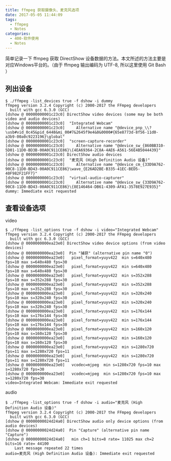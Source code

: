 ```yaml
---
title: ffmpeg 获取摄像头、麦克风选项
date: 2017-05-05 11:44:09
tags:
  - ffmpeg
  - Notes
categories: 
  - 400-软件使用
  - Notes
---
```



简单记录一下 ffmpeg 获取 DirectShow 设备数据的方法。本文所述的方法主要是对应Windows平台的。（由于 ffmpeg 输出编码为 UTF-8, 所以这里使用 Git Bash ）

## 列出设备

	$ ./ffmpeg -list_devices true -f dshow -i dummy
	ffmpeg version 3.2.4 Copyright (c) 2000-2017 the FFmpeg developers
	  built with gcc 6.3.0 (GCC)
	[dshow @ 00000000001c23c0] DirectShow video devices (some may be both video and audio devices)
	[dshow @ 00000000001c23c0]  "Integrated Webcam"
	[dshow @ 00000000001c23c0]     Alternative name "@device_pnp_\\?\usb#vid_0c45&pid_6448&mi_00#7&2645f9e4&0&0000#{65e8773d-8f56-11d0-a3b9-00a0c9223196}\global"
	[dshow @ 00000000001c23c0]  "screen-capture-recorder"
	[dshow @ 00000000001c23c0]     Alternative name "@device_sw_{860BB310-5D01-11D0-BD3B-00A0C911CE86}\{4EA69364-2C8A-4AE6-A561-56E4B5044439}"
	[dshow @ 00000000001c23c0] DirectShow audio devices
	[dshow @ 00000000001c23c0]  "麦克风 (High Definition Audio 设备)"
	[dshow @ 00000000001c23c0]     Alternative name "@device_cm_{33D9A762-90C8-11D0-BD43-00A0C911CE86}\wave_{E26AD2BE-B335-41EC-BED5-40F982F21FF7}"
	[dshow @ 00000000001c23c0]  "virtual-audio-capturer"
	[dshow @ 00000000001c23c0]     Alternative name "@device_sw_{33D9A762-90C8-11D0-BD43-00A0C911CE86}\{8E146464-DB61-4309-AFA1-3578E927E935}"
	dummy: Immediate exit requested



## 查看设备选项

video

	$ ./ffmpeg -list_options true -f dshow -i video="Integrated Webcam"
	ffmpeg version 3.2.4 Copyright (c) 2000-2017 the FFmpeg developers
	  built with gcc 6.3.0 (GCC)
	[dshow @ 0000000000ea23e0] DirectShow video device options (from video devices)
	[dshow @ 0000000000ea23e0]  Pin "捕获" (alternative pin name "0")
	[dshow @ 0000000000ea23e0]   pixel_format=yuyv422  min s=640x480 fps=10 max s=640x480 fps=30
	[dshow @ 0000000000ea23e0]   pixel_format=yuyv422  min s=640x480 fps=10 max s=640x480 fps=30
	[dshow @ 0000000000ea23e0]   pixel_format=yuyv422  min s=352x288 fps=10 max s=352x288 fps=30
	[dshow @ 0000000000ea23e0]   pixel_format=yuyv422  min s=352x288 fps=10 max s=352x288 fps=30
	[dshow @ 0000000000ea23e0]   pixel_format=yuyv422  min s=320x240 fps=10 max s=320x240 fps=30
	[dshow @ 0000000000ea23e0]   pixel_format=yuyv422  min s=320x240 fps=10 max s=320x240 fps=30
	[dshow @ 0000000000ea23e0]   pixel_format=yuyv422  min s=176x144 fps=10 max s=176x144 fps=30
	[dshow @ 0000000000ea23e0]   pixel_format=yuyv422  min s=176x144 fps=10 max s=176x144 fps=30
	[dshow @ 0000000000ea23e0]   pixel_format=yuyv422  min s=160x120 fps=10 max s=160x120 fps=30
	[dshow @ 0000000000ea23e0]   pixel_format=yuyv422  min s=160x120 fps=10 max s=160x120 fps=30
	[dshow @ 0000000000ea23e0]   pixel_format=yuyv422  min s=1280x720 fps=11 max s=1280x720 fps=11
	[dshow @ 0000000000ea23e0]   pixel_format=yuyv422  min s=1280x720 fps=11 max s=1280x720 fps=11
	[dshow @ 0000000000ea23e0]   vcodec=mjpeg  min s=1280x720 fps=10 max s=1280x720 fps=30
	[dshow @ 0000000000ea23e0]   vcodec=mjpeg  min s=1280x720 fps=10 max s=1280x720 fps=30
	video=Integrated Webcam: Immediate exit requested

audio

	$ ./ffmpeg -list_options true -f dshow -i audio="麦克风 (High Definition Audio 设备)"
	ffmpeg version 3.2.4 Copyright (c) 2000-2017 the FFmpeg developers
	  built with gcc 6.3.0 (GCC)
	[dshow @ 00000000024d24a0] DirectShow audio only device options (from audio devices)
	[dshow @ 00000000024d24a0]  Pin "Capture" (alternative pin name "Capture")
	[dshow @ 00000000024d24a0]   min ch=1 bits=8 rate= 11025 max ch=2 bits=16 rate= 44100
		Last message repeated 22 times
	audio=麦克风 (High Definition Audio 设备): Immediate exit requested
